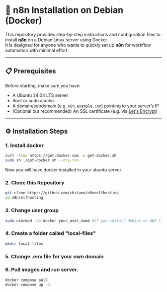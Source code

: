 # 🚀 n8n Installation on Debian (Docker)

This repository provides step-by-step instructions and configuration files to install **[n8n](https://n8n.io/)** on a Debian Linux server using Docker.  
It is designed for anyone who wants to quickly set up **n8n** for workflow automation with minimal effort.

---

## 📋 Prerequisites

Before starting, make sure you have:

- A Ubuntu 24.04 LTS server 
- Root or sudo access
- A domain/subdomain (e.g. `n8n.example.com`) pointing to your server’s IP  
- (Optional but recommended) An SSL certificate (e.g. via [Let's Encrypt](https://letsencrypt.org/))

---

## ⚙️ Installation Steps


### 1. Install docker 

```bash
curl -fsSL https://get.docker.com -o get-docker.sh
sudo sh ./get-docker.sh --dry-run

```

Now you will have docker installed in your ubuntu server. 

### 2. Clone this Repository

```bash
git clone https://github.com/chitano/n8nselfhosting
cd n8nselfhosting

```

### 3. Change user group 
```bash
sudo usermod -aG docker your_user_name #if you install debian on AWS lightsail it will be "ubuntu"

```
### 4. Create a folder called "local-files"

```bash
mkdir local-files

```
### 5. Change .env file for your own domain

### 6. Pull images and run server.
```bash
docker compose pull
docker compose up -d


